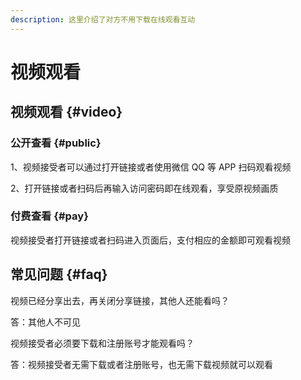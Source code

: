 ```yaml
---
description: 这里介绍了对方不用下载在线观看互动
---
```


# 视频观看

## 视频观看 {#video}

### 公开查看 {#public}

1、视频接受者可以通过打开链接或者使用微信 QQ 等 APP 扫码观看视频

2、打开链接或者扫码后再输入访问密码即在线观看，享受原视频画质

### 付费查看 {#pay}

视频接受者打开链接或者扫码进入页面后，支付相应的金额即可观看视频

## 常见问题 {#faq}

视频已经分享出去，再关闭分享链接，其他人还能看吗？

答：其他人不可见

视频接受者必须要下载和注册账号才能观看吗？

答：视频接受者无需下载或者注册账号，也无需下载视频就可以观看
